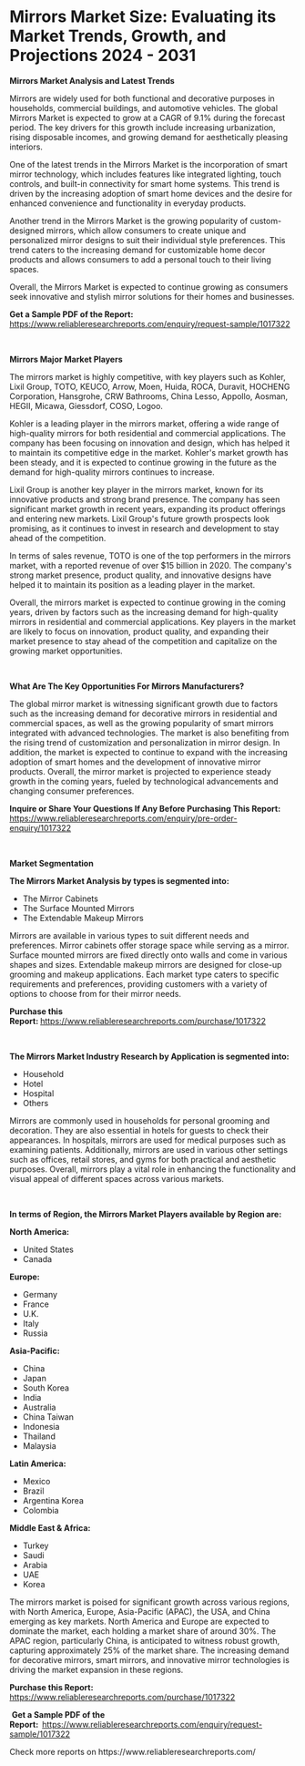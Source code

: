 <p><h1>Mirrors Market Size: Evaluating its Market Trends, Growth, and Projections 2024 - 2031</h1></p><p><strong>Mirrors Market Analysis and Latest Trends</strong></p>
<p><p>Mirrors are widely used for both functional and decorative purposes in households, commercial buildings, and automotive vehicles. The global Mirrors Market is expected to grow at a CAGR of 9.1% during the forecast period. The key drivers for this growth include increasing urbanization, rising disposable incomes, and growing demand for aesthetically pleasing interiors. </p><p>One of the latest trends in the Mirrors Market is the incorporation of smart mirror technology, which includes features like integrated lighting, touch controls, and built-in connectivity for smart home systems. This trend is driven by the increasing adoption of smart home devices and the desire for enhanced convenience and functionality in everyday products.</p><p>Another trend in the Mirrors Market is the growing popularity of custom-designed mirrors, which allow consumers to create unique and personalized mirror designs to suit their individual style preferences. This trend caters to the increasing demand for customizable home decor products and allows consumers to add a personal touch to their living spaces. </p><p>Overall, the Mirrors Market is expected to continue growing as consumers seek innovative and stylish mirror solutions for their homes and businesses.</p></p>
<p><strong>Get a Sample PDF of the Report:&nbsp;</strong> <a href="https://www.reliableresearchreports.com/enquiry/request-sample/1017322">https://www.reliableresearchreports.com/enquiry/request-sample/1017322</a></p>
<p>&nbsp;</p>
<p><strong>Mirrors Major Market Players</strong></p>
<p><p>The mirrors market is highly competitive, with key players such as Kohler, Lixil Group, TOTO, KEUCO, Arrow, Moen, Huida, ROCA, Duravit, HOCHENG Corporation, Hansgrohe, CRW Bathrooms, China Lesso, Appollo, Aosman, HEGII, Micawa, Giessdorf, COSO, Logoo.</p><p>Kohler is a leading player in the mirrors market, offering a wide range of high-quality mirrors for both residential and commercial applications. The company has been focusing on innovation and design, which has helped it to maintain its competitive edge in the market. Kohler's market growth has been steady, and it is expected to continue growing in the future as the demand for high-quality mirrors continues to increase.</p><p>Lixil Group is another key player in the mirrors market, known for its innovative products and strong brand presence. The company has seen significant market growth in recent years, expanding its product offerings and entering new markets. Lixil Group's future growth prospects look promising, as it continues to invest in research and development to stay ahead of the competition.</p><p>In terms of sales revenue, TOTO is one of the top performers in the mirrors market, with a reported revenue of over $15 billion in 2020. The company's strong market presence, product quality, and innovative designs have helped it to maintain its position as a leading player in the market.</p><p>Overall, the mirrors market is expected to continue growing in the coming years, driven by factors such as the increasing demand for high-quality mirrors in residential and commercial applications. Key players in the market are likely to focus on innovation, product quality, and expanding their market presence to stay ahead of the competition and capitalize on the growing market opportunities.</p></p>
<p>&nbsp;</p>
<p><strong>What Are The Key Opportunities For Mirrors Manufacturers?</strong></p>
<p><p>The global mirror market is witnessing significant growth due to factors such as the increasing demand for decorative mirrors in residential and commercial spaces, as well as the growing popularity of smart mirrors integrated with advanced technologies. The market is also benefiting from the rising trend of customization and personalization in mirror design. In addition, the market is expected to continue to expand with the increasing adoption of smart homes and the development of innovative mirror products. Overall, the mirror market is projected to experience steady growth in the coming years, fueled by technological advancements and changing consumer preferences.</p></p>
<p><strong>Inquire or Share Your Questions If Any Before Purchasing This Report:</strong> <a href="https://www.reliableresearchreports.com/enquiry/pre-order-enquiry/1017322">https://www.reliableresearchreports.com/enquiry/pre-order-enquiry/1017322</a></p>
<p>&nbsp;</p>
<p><strong>Market Segmentation</strong></p>
<p><strong>The Mirrors Market Analysis by types is segmented into:</strong></p>
<p><ul><li>The Mirror Cabinets</li><li>The Surface Mounted Mirrors</li><li>The Extendable Makeup Mirrors</li></ul></p>
<p><p>Mirrors are available in various types to suit different needs and preferences. Mirror cabinets offer storage space while serving as a mirror. Surface mounted mirrors are fixed directly onto walls and come in various shapes and sizes. Extendable makeup mirrors are designed for close-up grooming and makeup applications. Each market type caters to specific requirements and preferences, providing customers with a variety of options to choose from for their mirror needs.</p></p>
<p><strong>Purchase this Report:&nbsp;</strong><a href="https://www.reliableresearchreports.com/purchase/1017322">https://www.reliableresearchreports.com/purchase/1017322</a></p>
<p>&nbsp;</p>
<p><strong>The Mirrors Market Industry Research by Application is segmented into:</strong></p>
<p><ul><li>Household</li><li>Hotel</li><li>Hospital</li><li>Others</li></ul></p>
<p><p>Mirrors are commonly used in households for personal grooming and decoration. They are also essential in hotels for guests to check their appearances. In hospitals, mirrors are used for medical purposes such as examining patients. Additionally, mirrors are used in various other settings such as offices, retail stores, and gyms for both practical and aesthetic purposes. Overall, mirrors play a vital role in enhancing the functionality and visual appeal of different spaces across various markets.</p></p>
<p>&nbsp;</p>
<p><strong>In terms of Region, the Mirrors Market Players available by Region are:</strong></p>
<p>
    <p> <strong> North America: </strong>
        <ul>
            <li>United States</li>
            <li>Canada</li>
        </ul>
        </p> 
    <p> <strong> Europe: </strong>
        <ul>
            <li>Germany</li>
            <li>France</li>
            <li>U.K.</li>
            <li>Italy</li>
            <li>Russia</li>
        </ul>
        </p> 
    <p> <strong> Asia-Pacific: </strong>
        <ul>
            <li>China</li>
            <li>Japan</li>
            <li>South Korea</li>
            <li>India</li>
            <li>Australia</li>
            <li>China Taiwan</li>
            <li>Indonesia</li>
            <li>Thailand</li>
            <li>Malaysia</li>
        </ul>
        </p> 
    <p> <strong> Latin America: </strong>
        <ul>
            <li>Mexico</li>
            <li>Brazil</li>
            <li>Argentina Korea</li>
            <li>Colombia</li>
        </ul>
        </p> 
    <p> <strong> Middle East & Africa: </strong>
        <ul>
            <li>Turkey</li>
            <li>Saudi</li>
            <li>Arabia</li>
            <li>UAE</li>
            <li>Korea</li>
        </ul>
    </p>
    </p>
<p><p>The mirrors market is poised for significant growth across various regions, with North America, Europe, Asia-Pacific (APAC), the USA, and China emerging as key markets. North America and Europe are expected to dominate the market, each holding a market share of around 30%. The APAC region, particularly China, is anticipated to witness robust growth, capturing approximately 25% of the market share. The increasing demand for decorative mirrors, smart mirrors, and innovative mirror technologies is driving the market expansion in these regions.</p></p>
<p><strong>Purchase this Report: </strong><a href="https://www.reliableresearchreports.com/purchase/1017322">https://www.reliableresearchreports.com/purchase/1017322</a></p>
<p>&nbsp;<strong>Get a Sample PDF of the Report:&nbsp;&nbsp;</strong><a href="https://www.reliableresearchreports.com/enquiry/request-sample/1017322">https://www.reliableresearchreports.com/enquiry/request-sample/1017322</a></p>
<p><strong></strong></p>
<p>Check more reports on https://www.reliableresearchreports.com/</p>